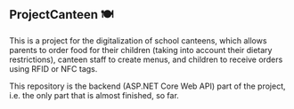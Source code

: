<h2> ProjectCanteen 🍽 </h2>

This is a project for the digitalization of school canteens, which allows parents to order food for their children (taking into account their dietary restrictions), canteen staff to create menus, and children to receive orders using RFID or NFC tags.

This repository is the backend (ASP.NET Core Web API) part of the project, i.e. the only part that is almost finished, so far.
